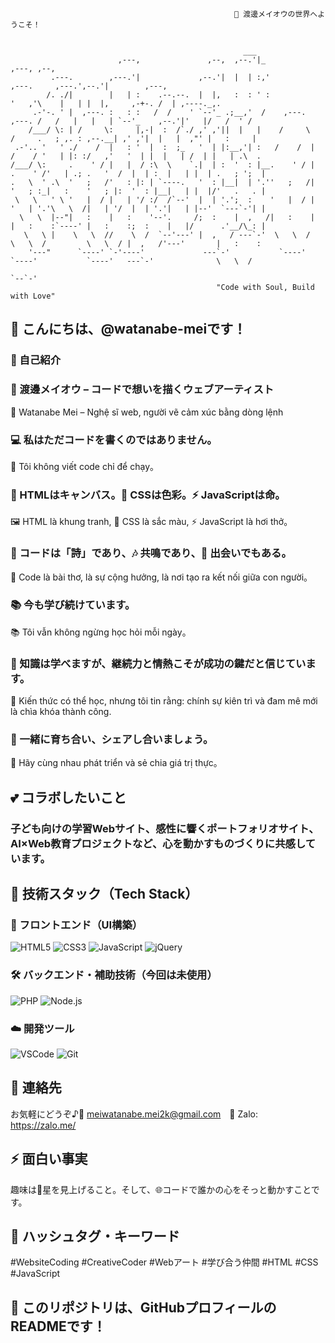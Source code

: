                                                       🌸 渡邊メイオウの世界へようこそ！
```                                                                                                                           
                                                                    
                                                    ___                                                                       
                        ,---,               ,--,  ,--.'|_                                     ,---, ,--,                         
         .---.        ,---.'|             ,--.'|  |  | :,'                         ,---.     ,---.',--.'|        ,---,            
        /. ./|        |   | :    .--.--.  |  |,   :  : ' :                        '   ,'\    |   | |  |,     ,-+-. /  | ,----._,. 
     .-'-. ' |  ,---. :   : :   /  /    ' `--'_ .;__,'  /    ,---.         ,---. /   /   |   |   | `--'_    ,--.'|'   |/   /  ' / 
    /___/ \: | /     \:     |,-|  :  /`./ ,' ,'||  |   |    /     \       /     .   ; ,. : ,--.__| ,' ,'|  |   |  ,"' |   :     | 
 .-'.. '   ' ./    /  |   : '  |  :  ;_   '  | |:__,'| :   /    /  |     /    / '   | |: :/   ,'   '  | |  |   | /  | |   | .\  . 
/___/ \:     .    ' / |   |  / :\  \    `.|  | :  '  : |__.    ' / |    .    ' /'   | .; .   '  /  |  | :  |   | |  | .   ; ';  | 
.   \  ' .\  '   ;   /'   : |: | `----.   '  : |__|  | '.''   ;   /|    '   ; :_|   :    '   ; |:  '  : |__|   | |  |/'   .   . | 
 \   \   ' \ '   |  / |   | '/ :/  /`--'  |  | '.';  :    '   |  / |    '   | '.'\   \  /|   | '/  |  | '.'|   | |--'  `---`-'| | 
  \   \  |--"|   :    |   :    '--'.     /;  :    |  ,   /|   :    |    |   :    :`----' |   :    :;  :    |   |/      .'__/\_: | 
   \   \ |    \   \  //    \  /  `--'---' |  ,   / ---`-'  \   \  /      \   \  /         \   \  / |  ,   /'---'       |   :    : 
    '---"      `----' `-'----'             ---`-'           `----'        `----'           `----'   ---`-'              \   \  /  
                                                                                                                           `--`-'   
                                              "Code with Soul, Build with Love"    
```

## 👋 こんにちは、@watanabe-meiです！

### 🎨 自己紹介

### 🎨 渡邊メイオウ – コードで想いを描くウェブアーティスト
  🎨 Watanabe Mei – Nghệ sĩ web, người vẽ cảm xúc bằng dòng lệnh

### 💻 私はただコードを書くのではありません。
  💬 Tôi không viết code chỉ để chạy。

### 🎨 HTMLはキャンバス。🎨 CSSは色彩。⚡ JavaScriptは命。
  🖼️ HTML là khung tranh, 🎨 CSS là sắc màu, ⚡ JavaScript là hơi thở。

### 📜 コードは「詩」であり、🎶 共鳴であり、🤝 出会いでもある。
  📝 Code là bài thơ, là sự cộng hưởng, là nơi tạo ra kết nối giữa con người。

### 📚 今も学び続けています。
  📚 Tôi vẫn không ngừng học hỏi mỗi ngày。

### 💬 知識は学べますが、継続力と情熱こそが成功の鍵だと信じています。
  💬 Kiến thức có thể học, nhưng tôi tin rằng: chính sự kiên trì và đam mê mới là chìa khóa thành công.

### 🌱 一緒に育ち合い、シェアし合いましょう。
  🌱 Hãy cùng nhau phát triển và sẻ chia giá trị thực。

## 💕 コラボしたいこと

### 子ども向けの学習Webサイト、感性に響くポートフォリオサイト、AI×Web教育プロジェクトなど、心を動かすものづくりに共感しています。
## 🔧 技術スタック（Tech Stack）

### 🎨 フロントエンド（UI構築）
![HTML5](https://img.shields.io/badge/-HTML5-E34F26?logo=html5&logoColor=white)
![CSS3](https://img.shields.io/badge/-CSS3-1572B6?logo=css3&logoColor=white)
![JavaScript](https://img.shields.io/badge/-JavaScript-F7DF1E?logo=javascript&logoColor=black)
![jQuery](https://img.shields.io/badge/-jQuery-0769AD?logo=jquery&logoColor=white)

### 🛠️ バックエンド・補助技術（今回は未使用）
![PHP](https://img.shields.io/badge/-PHP-777BB4?logo=php&logoColor=white)
![Node.js](https://img.shields.io/badge/-Node.js-339933?logo=node.js&logoColor=white)

### ☁️ 開発ツール
![VSCode](https://img.shields.io/badge/-VSCode-007ACC?logo=visual-studio-code&logoColor=white)
![Git](https://img.shields.io/badge/-Git-F05032?logo=git&logoColor=white)

## 📢 連絡先

お気軽にどうぞ♪📧 meiwatanabe.mei2k@gmail.com　💬 Zalo: https://zalo.me/

## ⚡ 面白い事実

趣味は🌌星を見上げること。そして、🌐コードで誰かの心をそっと動かすことです。

## 🔗 ハッシュタグ・キーワード
 
#WebsiteCoding #CreativeCoder #Webアート #学び合う仲間 #HTML #CSS #JavaScript

## 📝 このリポジトリは、GitHubプロフィールのREADMEです！
